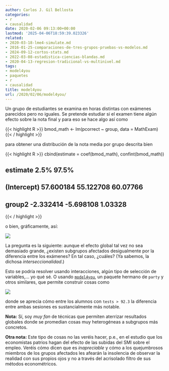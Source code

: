 ```yaml
---
author: Carlos J. Gil Bellosta
categories:
- r
- causalidad
date: 2020-02-06 09:13:00+00:00
lastmod: '2025-04-06T18:59:39.023326'
related:
- 2020-03-18-lme4-simulate.md
- 2016-01-25-comparaciones-de-tres-grupos-pruebas-vs-modelos.md
- 2024-09-12-cortos-stats.md
- 2022-03-08-estadistica-ciencias-blandas.md
- 2020-04-13-regresion-tradicional-vs-multinivel.md
tags:
- model4you
- paquetes
- r
- causalidad
title: model4you
url: /2020/02/06/model4you/
---
```


Un grupo de estudiantes se examina en horas distintas con exámenes parecidos pero no iguales. Se pretende estudiar si el examen tiene algún efecto sobre la nota final y para eso se hace algo así como

{{< highlight R >}}
bmod_math <- lm(pcorrect ~ group, data = MathExam)
{{< / highlight >}}

para obtener una distribución de la nota media por grupo descrita bien

{{< highlight R >}}
cbind(estimate = coef(bmod_math), confint(bmod_math))

##              estimate      2.5%      97.5%
## (Intercept)  57.600184  55.122708  60.07766
## group2       -2.332414  -5.698108  1.03328
{{< / highlight >}}

o bien, gráficamente, así:

![](/wp-uploads/2020/02/exam_model4you.png#center)

La pregunta es la siguiente: aunque el efecto global tal vez no sea demasiado grande, ¿existen subgrupos afectados desigualmente por la diferencia entre los exámenes? En tal caso, ¿cuáles? (Ya sabemos, la dichosa _interseccionalidad_.)

Esto se podría resolver usando interacciones, algún tipo de selección de variables,... yo qué sé. O usando [`model4you`](https://openresearchsoftware.metajnl.com/articles/10.5334/jors.219/), un paquete hermano de `party` y otros similares, que permite construir cosas como

![](/wp-uploads/2020/02/exam_model4you_2.png#center)

donde se aprecia cómo entre los alumnos con `tests > 92.3` la diferencia entre ambas sesiones es sustancialmente más notable.

**Nota:** Sí, soy _muy fan_ de técnicas que permiten aterrizar resultados globales donde se promedian cosas muy heterogéneas a subgrupos más concretos.

**Otra nota:** Este tipo de cosas no las veréis hacer, p.e., en el estudio que los economistas patrios hagan del efecto de las subidas del SMI sobre el empleo. Veréis cómo dicen que es _inapreciable_ y cómo a los quejumbrosos miembros de los grupos afectados les afearán la insolencia de observar la realidad con sus propios ojos y no a través del acrisolado filtro de sus métodos econométricos.